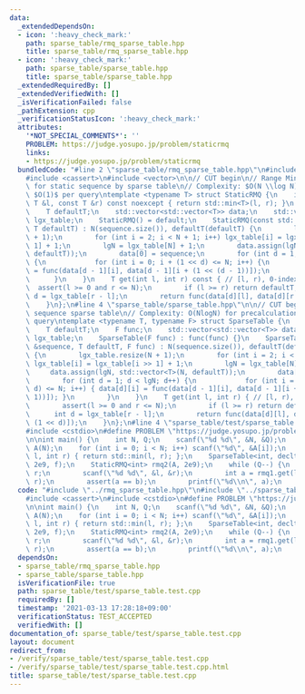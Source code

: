 ```yaml
---
data:
  _extendedDependsOn:
  - icon: ':heavy_check_mark:'
    path: sparse_table/rmq_sparse_table.hpp
    title: sparse_table/rmq_sparse_table.hpp
  - icon: ':heavy_check_mark:'
    path: sparse_table/sparse_table.hpp
    title: sparse_table/sparse_table.hpp
  _extendedRequiredBy: []
  _extendedVerifiedWith: []
  _isVerificationFailed: false
  _pathExtension: cpp
  _verificationStatusIcon: ':heavy_check_mark:'
  attributes:
    '*NOT_SPECIAL_COMMENTS*': ''
    PROBLEM: https://judge.yosupo.jp/problem/staticrmq
    links:
    - https://judge.yosupo.jp/problem/staticrmq
  bundledCode: "#line 2 \"sparse_table/rmq_sparse_table.hpp\"\n#include <algorithm>\n\
    #include <cassert>\n#include <vector>\n\n// CUT begin\n// Range Minimum Query\
    \ for static sequence by sparse table\n// Complexity: $O(N \\log N)$ for precalculation,\
    \ $O(1)$ per query\ntemplate <typename T> struct StaticRMQ {\n    inline T func(const\
    \ T &l, const T &r) const noexcept { return std::min<T>(l, r); }\n    int N, lgN;\n\
    \    T defaultT;\n    std::vector<std::vector<T>> data;\n    std::vector<int>\
    \ lgx_table;\n    StaticRMQ() = default;\n    StaticRMQ(const std::vector<T> &sequence,\
    \ T defaultT) : N(sequence.size()), defaultT(defaultT) {\n        lgx_table.resize(N\
    \ + 1);\n        for (int i = 2; i < N + 1; i++) lgx_table[i] = lgx_table[i >>\
    \ 1] + 1;\n        lgN = lgx_table[N] + 1;\n        data.assign(lgN, std::vector<T>(N,\
    \ defaultT));\n        data[0] = sequence;\n        for (int d = 1; d < lgN; d++)\
    \ {\n            for (int i = 0; i + (1 << d) <= N; i++) {\n                data[d][i]\
    \ = func(data[d - 1][i], data[d - 1][i + (1 << (d - 1))]);\n            }\n  \
    \      }\n    }\n    T get(int l, int r) const { // [l, r), 0-indexed\n      \
    \  assert(l >= 0 and r <= N);\n        if (l >= r) return defaultT;\n        int\
    \ d = lgx_table[r - l];\n        return func(data[d][l], data[d][r - (1 << d)]);\n\
    \    }\n};\n#line 4 \"sparse_table/sparse_table.hpp\"\n\n// CUT begin\n// Static\
    \ sequence sparse table\n// Complexity: O(NlogN) for precalculation, O(1) per\
    \ query\ntemplate <typename T, typename F> struct SparseTable {\n    int N, lgN;\n\
    \    T defaultT;\n    F func;\n    std::vector<std::vector<T>> data;\n    std::vector<int>\
    \ lgx_table;\n    SparseTable(F func) : func(func) {}\n    SparseTable(const std::vector<T>\
    \ &sequence, T defaultT, F func) : N(sequence.size()), defaultT(defaultT), func(func)\
    \ {\n        lgx_table.resize(N + 1);\n        for (int i = 2; i < N + 1; i++)\
    \ lgx_table[i] = lgx_table[i >> 1] + 1;\n        lgN = lgx_table[N] + 1;\n   \
    \     data.assign(lgN, std::vector<T>(N, defaultT));\n        data[0] = sequence;\n\
    \        for (int d = 1; d < lgN; d++) {\n            for (int i = 0; i + (1 <<\
    \ d) <= N; i++) { data[d][i] = func(data[d - 1][i], data[d - 1][i + (1 << (d -\
    \ 1))]); }\n        }\n    }\n    T get(int l, int r) { // [l, r), 0-indexed\n\
    \        assert(l >= 0 and r <= N);\n        if (l >= r) return defaultT;\n  \
    \      int d = lgx_table[r - l];\n        return func(data[d][l], data[d][r -\
    \ (1 << d)]);\n    }\n};\n#line 4 \"sparse_table/test/sparse_table.test.cpp\"\n\
    #include <cstdio>\n#define PROBLEM \"https://judge.yosupo.jp/problem/staticrmq\"\
    \n\nint main() {\n    int N, Q;\n    scanf(\"%d %d\", &N, &Q);\n    std::vector<int>\
    \ A(N);\n    for (int i = 0; i < N; i++) scanf(\"%d\", &A[i]);\n    auto f = [](int\
    \ l, int r) { return std::min(l, r); };\n    SparseTable<int, decltype(f)> rmq1(A,\
    \ 2e9, f);\n    StaticRMQ<int> rmq2(A, 2e9);\n    while (Q--) {\n        int l,\
    \ r;\n        scanf(\"%d %d\", &l, &r);\n        int a = rmq1.get(l, r), b = rmq2.get(l,\
    \ r);\n        assert(a == b);\n        printf(\"%d\\n\", a);\n    }\n}\n"
  code: "#include \"../rmq_sparse_table.hpp\"\n#include \"../sparse_table.hpp\"\n\
    #include <cassert>\n#include <cstdio>\n#define PROBLEM \"https://judge.yosupo.jp/problem/staticrmq\"\
    \n\nint main() {\n    int N, Q;\n    scanf(\"%d %d\", &N, &Q);\n    std::vector<int>\
    \ A(N);\n    for (int i = 0; i < N; i++) scanf(\"%d\", &A[i]);\n    auto f = [](int\
    \ l, int r) { return std::min(l, r); };\n    SparseTable<int, decltype(f)> rmq1(A,\
    \ 2e9, f);\n    StaticRMQ<int> rmq2(A, 2e9);\n    while (Q--) {\n        int l,\
    \ r;\n        scanf(\"%d %d\", &l, &r);\n        int a = rmq1.get(l, r), b = rmq2.get(l,\
    \ r);\n        assert(a == b);\n        printf(\"%d\\n\", a);\n    }\n}\n"
  dependsOn:
  - sparse_table/rmq_sparse_table.hpp
  - sparse_table/sparse_table.hpp
  isVerificationFile: true
  path: sparse_table/test/sparse_table.test.cpp
  requiredBy: []
  timestamp: '2021-03-13 17:28:18+09:00'
  verificationStatus: TEST_ACCEPTED
  verifiedWith: []
documentation_of: sparse_table/test/sparse_table.test.cpp
layout: document
redirect_from:
- /verify/sparse_table/test/sparse_table.test.cpp
- /verify/sparse_table/test/sparse_table.test.cpp.html
title: sparse_table/test/sparse_table.test.cpp
---
```


